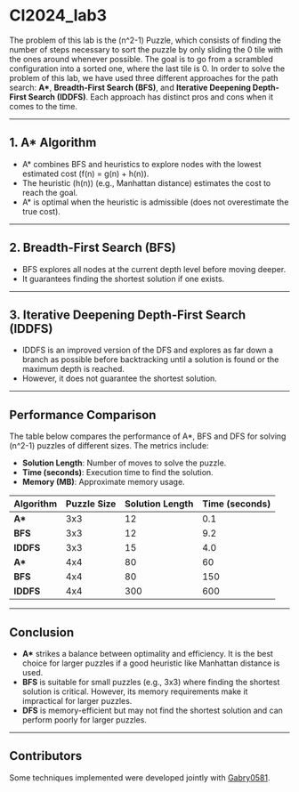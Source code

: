 # CI2024_lab3

The problem of this lab is the \(n^2-1\) Puzzle, which consists of finding the number of steps necessary to sort the puzzle by only sliding the 0 tile with the ones around whenever possible. The goal is to go from a scrambled configuration into a sorted one, where the last tile is 0. In order to solve the problem of this lab, we have used three different approaches for the path search: **A\***, **Breadth-First Search (BFS)**, and **Iterative Deepening Depth-First Search (IDDFS)**. Each approach has distinct pros and cons when it comes to the time.

---

## **1. A\*** Algorithm

- A\* combines BFS and heuristics to explore nodes with the lowest estimated cost \(f(n) = g(n) + h(n)\).
- The heuristic \(h(n)\) (e.g., Manhattan distance) estimates the cost to reach the goal.
- A\* is optimal when the heuristic is admissible (does not overestimate the true cost).

---

## **2. Breadth-First Search (BFS)**

- BFS explores all nodes at the current depth level before moving deeper.
- It guarantees finding the shortest solution if one exists.

---

## **3. Iterative Deepening Depth-First Search (IDDFS)**

- IDDFS is an improved version of the DFS and explores as far down a branch as possible before backtracking until a solution is found or the maximum depth is reached.
- However, it does not guarantee the shortest solution.

---

## **Performance Comparison**

The table below compares the performance of A\*, BFS and DFS  for solving \(n^2-1\) puzzles of different sizes. The metrics include:
- **Solution Length**: Number of moves to solve the puzzle.
- **Time (seconds)**: Execution time to find the solution.
- **Memory (MB)**: Approximate memory usage.

| Algorithm | Puzzle Size | Solution Length | Time (seconds) | 
|-----------|-------------|-----------------|----------------|
| **A\***   | 3x3         | 12              | 0.1            | 
| **BFS**   | 3x3         | 12              | 9.2            |
| **IDDFS**   | 3x3         | 15              | 4.0            | 
| **A\***   | 4x4         | 80              | 60             |
| **BFS**   | 4x4         | 80              | 150            | 
| **IDDFS**   | 4x4         | 300             | 600            | 

---

## **Conclusion**

- **A\*** strikes a balance between optimality and efficiency. It is the best choice for larger puzzles if a good heuristic like Manhattan distance is used.
- **BFS** is suitable for small puzzles (e.g., 3x3) where finding the shortest solution is critical. However, its memory requirements make it impractical for larger puzzles.
- **DFS** is memory-efficient but may not find the shortest solution and can perform poorly for larger puzzles.

---

## Contributors
Some techniques implemented were developed jointly with [Gabry0581](https://github.com/Gabry323387/).

